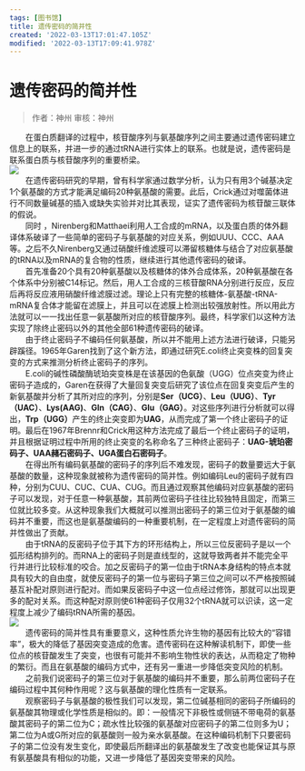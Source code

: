 ```yaml
---
tags: [图书馆]
title: 遗传密码的简并性
created: '2022-03-13T17:01:47.105Z'
modified: '2022-03-13T17:09:41.978Z'
---
```


# 遗传密码的简并性
> 作者：神州
审核：神州

<div>&emsp;&emsp;在蛋白质翻译的过程中，核苷酸序列与氨基酸序列之间主要通过遗传密码建立信息上的联系，并进一步的通过tRNA进行实体上的联系。也就是说，遗传密码是联系蛋白质与核苷酸序列的重要桥梁。</div>

<img src="https://s2.loli.net/2022/03/14/O6yXLgvrT4mY1bf.jpg"/>

<div>&emsp;&emsp;在遗传密码研究的早期，曾有科学家通过数学分析，认为只有用3个碱基决定1个氨基酸的方式才能满足编码20种氨基酸的需要。此后，Crick通过对噬菌体进行不同数量碱基的插入或缺失实验并对比其表现，证实了遗传密码为核苷酸三联体的假说。</div>

<div>&emsp;&emsp;同时 ，Nirenberg和Matthaei利用人工合成的mRNA，以及蛋白质的体外翻译体系破译了一些简单的密码子与氨基酸的对应关系，例如UUU、CCC、AAA等。之后不久Nirenberg又通过硝酸纤维滤膜可以滞留核糖体与结合了对应氨基酸的tRNA以及mRNA的复合物的性质，继续进行其他遗传密码的破译。</div>

<div>&emsp;&emsp;首先准备20个具有20种氨基酸以及核糖体的体外合成体系，20种氨基酸在各个体系中分别被C14标记。然后，用人工合成的三核苷酸RNA分别进行反应，反应后再将反应液用硝酸纤维滤膜过滤。理论上只有完整的核糖体-氨基酸-tRNA-mRNA复合体才能留在滤膜上，并且可以在滤膜上检测出较强放射性。所以用此方法就可以一一找出任意一氨基酸所对应的核苷酸序列。最终，科学家们以这种方法实现了除终止密码以外的其他全部61种遗传密码的破译。</div>

<div>&emsp;&emsp;由于终止密码子不编码任何氨基酸，所以并不能用上述方法进行破译，只能另辟蹊径。1965年Garen找到了这个新方法，即通过研究E.coli终止突变株的回复突变的方式来推测分析终止密码子的序列。</div>

<div>&emsp;&emsp;E.coli的碱性磷酸酶琥珀突变株是在该基因的色氨酸（UGG）位点突变为终止密码子造成的，Garen在获得了大量回复突变后研究了该位点在回复突变后产生的新氨基酸并分析了其所对应的序列，分别是<b>Ser（UCG）</b>、<b>Leu（UUG）</b>、<b>Tyr（UAC）</b>、<b>Lys(AAG)</b>、<b>Gln（CAG）</b>、<b>Glu（GAG）</b>。对这些序列进行分析就可以得出，<b>Trp（UGG）</b>产生的终止突变即为<b>UAG</b>，从而完成了第一个终止密码子的证明。最后在1967年Brennr和Crick用这种方法完成了最后一个终止密码子的证明，并且根据证明过程中所用的终止突变的名称命名了三种终止密码子：<b>UAG-琥珀密码子、UAA赭石密码子、UGA蛋白石密码子</b>。</div>

<div>&emsp;&emsp;在得出所有编码氨基酸的密码子的序列后不难发现，密码子的数量要远大于氨基酸的数量，这种现象就被称为遗传密码的简并性。例如编码Leu的密码子就有四种，分别为CUU、CUC、CUA、CUG。而且通过观察其他编码对应氨基酸的密码子可以发现，对于任意一种氨基酸，其前两位密码子往往比较独特且固定，而第三位就比较多变。从这种现象我们大概就可以推测出密码子的第三位对于氨基酸的编码并不重要，而这也是氨基酸编码的一种重要机制，在一定程度上对遗传密码的简并性做出了贡献。</div>

<div>&emsp;&emsp;由于tRNA的反密码子位于其下方的环形结构上，所以三位反密码子是以一个弧形结构排列的。而RNA上的密码子则是直线型的，这就导致两者并不能完全平行并进行比较标准的咬合。加之反密码子的第一位由于tRNA本身结构的特点本就具有较大的自由度，就使反密码子的第一位与密码子第三位之间可以不严格按照碱基互补配对原则进行配对。而如果反密码子中这一位点经过修饰，那就可以出现更多的配对关系。而这种配对原则使61种密码子仅用32个tRNA就可以识读，这一定程度上减少了编码tRNA所需的基因。</div>

<img src="https://s2.loli.net/2022/03/14/9wn3aWulBdby6iS.jpg"/>

<div>&emsp;&emsp;遗传密码的简并性具有重要意义，这种性质允许生物的基因有比较大的“容错率”，极大的降低了基因突变造成的危害。遗传密码在这种解读机制下，即使一些位点的核苷酸发生了突变，也很有可能并不影响生物性状的表达，从而稳定了物种的繁衍。而且在氨基酸的编码方式中，还有另一重进一步降低突变风险的机制。</div>

<div>&emsp;&emsp;之前我们说密码子的第三位对于氨基酸的编码并不重要，那么前两位密码子在编码过程中其何种作用呢？这与氨基酸的理化性质有一定联系。</div>

<div>&emsp;&emsp;观察密码子与氨基酸的极性我们可以发现，第二位碱基相同的密码子所编码的氨基酸其物理或化学性质是相似的。即：一般情况下非极性或侧链不带电荷的氨基酸其密码子的第二位为C；疏水性比较强的氨基酸对应密码子的第二位则多为U；第二位为A或G所对应的氨基酸则一般为亲水氨基酸。在这种编码机制下只要密码子的第二位没有发生变化，即使最后所翻译出的氨基酸发生了改变也能保证其与原有氨基酸具有相似的功能，又进一步降低了基因突变带来的风险。</div>
